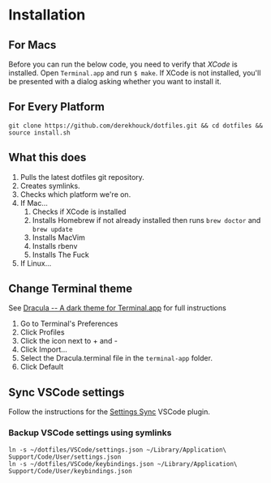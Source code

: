 # Installation

## For Macs

Before you can run the below code, you need to verify that _XCode_ is installed. Open `Terminal.app` and run `$ make`. If XCode is not installed, you'll be presented with a dialog asking whether you want to install it.

## For Every Platform

```
git clone https://github.com/derekhouck/dotfiles.git && cd dotfiles && source install.sh
```

## What this does

1. Pulls the latest dotfiles git repository.
2. Creates symlinks.
3. Checks which platform we're on.
4. If Mac...
   1. Checks if XCode is installed
   2. Installs Homebrew if not already installed then runs `brew doctor` and `brew update`
   3. Installs MacVim
   4. Installs rbenv
   5. Installs The Fuck
5. If Linux...

## Change Terminal theme
See [Dracula -- A dark theme for Terminal.app](https://draculatheme.com/terminal/) for full instructions

1. Go to Terminal's Preferences
1. Click Profiles
1. Click the icon next to + and -
1. Click Import...
1. Select the Dracula.terminal file in the `terminal-app` folder.
1. Click Default

## Sync VSCode settings

Follow the instructions for the [Settings Sync](https://marketplace.visualstudio.com/items?itemName=Shan.code-settings-sync) VSCode plugin.

### Backup VSCode settings using symlinks

```
ln -s ~/dotfiles/VSCode/settings.json ~/Library/Application\ Support/Code/User/settings.json
ln -s ~/dotfiles/VSCode/keybindings.json ~/Library/Application\ Support/Code/User/keybindings.json
```

